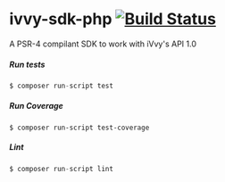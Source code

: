 # ivvy-sdk-php [![Build Status](https://travis-ci.org/fundacion-ciudad-del-saber/ivvy-sdk-php.svg?branch=master)](https://travis-ci.org/fundacion-ciudad-del-saber/ivvy-sdk-php)

A PSR-4 compilant SDK to work with iVvy's API 1.0

##### Run tests

```php
$ composer run-script test
```

##### Run Coverage
```
$ composer run-script test-coverage
```

##### Lint

```php
$ composer run-script lint
```
